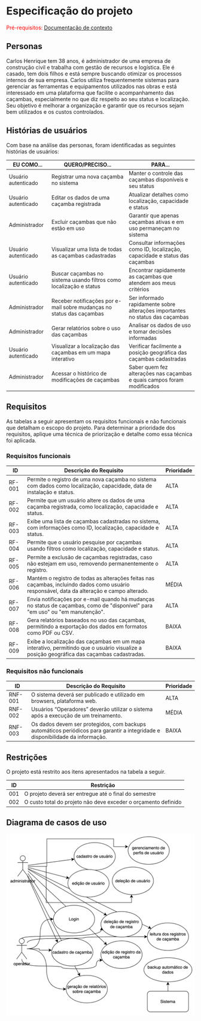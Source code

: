 # Especificação do projeto

<span style="color:red">Pré-requisitos: <a href="01-Contexto.md"> Documentação de contexto</a></span>

## Personas

Carlos Henrique tem 38 anos, é administrador de uma empresa de construção civil e trabalha com gestão de recursos e logística. Ele é casado, tem dois filhos e está sempre buscando otimizar os processos internos de sua empresa. Carlos utiliza frequentemente sistemas para gerenciar as ferramentas e equipamentos utilizados nas obras e está interessado em uma plataforma que facilite o acompanhamento das caçambas, especialmente no que diz respeito ao seu status e localização. Seu objetivo é melhorar a organização e garantir que os recursos sejam bem utilizados e os custos controlados.

## Histórias de usuários

Com base na análise das personas, foram identificadas as seguintes histórias de usuários:

| EU COMO...           | QUERO/PRECISO...                                           | PARA...                                                |
|----------------------|------------------------------------------------------------|--------------------------------------------------------|
| Usuário autenticado   | Registrar uma nova caçamba no sistema                      | Manter o controle das caçambas disponíveis e seu status |
| Usuário autenticado   | Editar os dados de uma caçamba registrada                  | Atualizar detalhes como localização, capacidade e status|
| Administrador         | Excluir caçambas que não estão em uso                      | Garantir que apenas caçambas ativas e em uso permaneçam no sistema |
| Usuário autenticado   | Visualizar uma lista de todas as caçambas cadastradas      | Consultar informações como ID, localização, capacidade e status das caçambas |
| Usuário autenticado   | Buscar caçambas no sistema usando filtros como localização e status | Encontrar rapidamente as caçambas que atendem aos meus critérios |
| Administrador         | Receber notificações por e-mail sobre mudanças no status das caçambas | Ser informado rapidamente sobre alterações importantes no status das caçambas |
| Administrador         | Gerar relatórios sobre o uso das caçambas                   | Analisar os dados de uso e tomar decisões informadas    |
| Usuário autenticado   | Visualizar a localização das caçambas em um mapa interativo | Verificar facilmente a posição geográfica das caçambas cadastradas |
| Administrador         | Acessar o histórico de modificações de caçambas             | Saber quem fez alterações nas caçambas e quais campos foram modificados |


## Requisitos

As tabelas a seguir apresentam os requisitos funcionais e não funcionais que detalham o escopo do projeto. Para determinar a prioridade dos requisitos, aplique uma técnica de priorização e detalhe como essa técnica foi aplicada.

### Requisitos funcionais

| ID     | Descrição do Requisito                                               | Prioridade |
|--------|---------------------------------------------------------------------|------------|
| RF-001 | Permite o registro de uma nova caçamba no sistema com dados como localização, capacidade, data de instalação e status. | ALTA       |
| RF-002 | Permite que um usuário altere os dados de uma caçamba registrada, como localização, capacidade e status. | ALTA       |
| RF-003 | Exibe uma lista de caçambas cadastradas no sistema, com informações como ID, localização, capacidade e status. | ALTA       |
| RF-004 | Permite que o usuário pesquise por caçambas usando filtros como localização, capacidade e status. | ALTA       |
| RF-005 | Permite a exclusão de caçambas registradas, caso não estejam em uso, removendo permanentemente o registro. | ALTA       |
| RF-006 | Mantém o registro de todas as alterações feitas nas caçambas, incluindo dados como usuário responsável, data da alteração e campo alterado. | MÉDIA      |
| RF-007 | Envia notificações por e-mail quando há mudanças no status de caçambas, como de "disponível" para "em uso" ou "em manutenção". | ALTA       |
| RF-008 | Gera relatórios baseados no uso das caçambas, permitindo a exportação dos dados em formatos como PDF ou CSV. | BAIXA      |
| RF-009 | Exibe a localização das caçambas em um mapa interativo, permitindo que o usuário visualize a posição geográfica das caçambas cadastradas. | BAIXA      |


### Requisitos não funcionais

| ID     | Descrição do Requisito                                               | Prioridade |
|--------|---------------------------------------------------------------------|------------|
| RNF-001 | O sistema deverá ser publicado e utilizado em browsers, plataforma web. | ALTA       |
| RNF-002 | Usuários “Operadores” deverão utilizar o sistema após a execução de um treinamento. | MÉDIA      |
| RNF-003 | Os dados devem ser protegidos, com backups automáticos periódicos para garantir a integridade e disponibilidade da informação. | BAIXA      |


## Restrições

O projeto está restrito aos itens apresentados na tabela a seguir.

|ID| Restrição                                             |
|--|-------------------------------------------------------|
|001| O projeto deverá ser entregue até o final do semestre |
|002| O custo total do projeto não deve exceder o orçamento definido       |

## Diagrama de casos de uso

![diagrama](./images/diagram.png)

